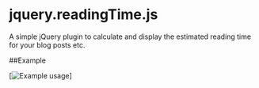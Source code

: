 # jquery.readingTime.js

A simple jQuery plugin to calculate and display the estimated reading time for your blog posts etc.

##Example

[![Example usage](https://github.com/benashman/jquery.readingtime.js/blob/master/img/example.png)]